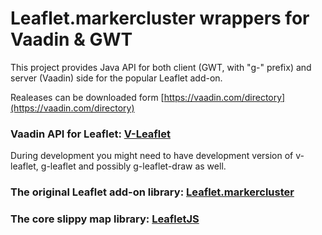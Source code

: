 # Leaflet.markercluster wrappers for Vaadin & GWT

This project provides Java API for both client (GWT, with "g-" prefix) and server (Vaadin) side for the popular Leaflet add-on.

Realeases can be downloaded form [https://vaadin.com/directory](https://vaadin.com/directory)

### Vaadin API for Leaflet: [V-Leaflet](https://github.com/mstahv/v-leaflet)

During development you might need to have development version of v-leaflet, g-leaflet and possibly g-leaflet-draw as well.

### The original Leaflet add-on library: [ Leaflet.markercluster](https://github.com/Leaflet/Leaflet.markercluster)

### The core slippy map library: [LeafletJS](http://leafletjs.com)


